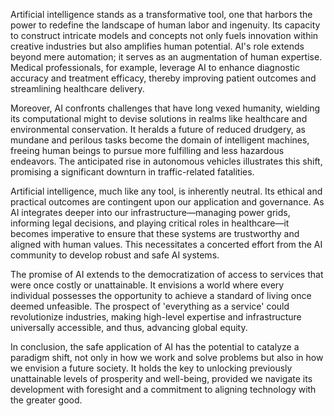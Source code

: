 Artificial intelligence stands as a transformative tool, one that harbors the power to redefine the landscape of human labor and ingenuity. Its capacity to construct intricate models and concepts not only fuels innovation within creative industries but also amplifies human potential. AI's role extends beyond mere automation; it serves as an augmentation of human expertise. Medical professionals, for example, leverage AI to enhance diagnostic accuracy and treatment efficacy, thereby improving patient outcomes and streamlining healthcare delivery.

Moreover, AI confronts challenges that have long vexed humanity, wielding its computational might to devise solutions in realms like healthcare and environmental conservation. It heralds a future of reduced drudgery, as mundane and perilous tasks become the domain of intelligent machines, freeing human beings to pursue more fulfilling and less hazardous endeavors. The anticipated rise in autonomous vehicles illustrates this shift, promising a significant downturn in traffic-related fatalities.

Artificial intelligence, much like any tool, is inherently neutral. Its ethical and practical outcomes are contingent upon our application and governance. As AI integrates deeper into our infrastructure—managing power grids, informing legal decisions, and playing critical roles in healthcare—it becomes imperative to ensure that these systems are trustworthy and aligned with human values. This necessitates a concerted effort from the AI community to develop robust and safe AI systems.

The promise of AI extends to the democratization of access to services that were once costly or unattainable. It envisions a world where every individual possesses the opportunity to achieve a standard of living once deemed unfeasible. The prospect of 'everything as a service' could revolutionize industries, making high-level expertise and infrastructure universally accessible, and thus, advancing global equity.

In conclusion, the safe application of AI has the potential to catalyze a paradigm shift, not only in how we work and solve problems but also in how we envision a future society. It holds the key to unlocking previously unattainable levels of prosperity and well-being, provided we navigate its development with foresight and a commitment to aligning technology with the greater good.